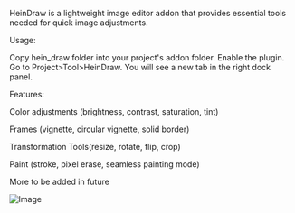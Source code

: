 HeinDraw is a lightweight image editor addon that provides essential tools needed for quick image adjustments.

Usage:

Copy hein_draw folder into your project's addon folder. Enable the plugin. Go to Project>Tool>HeinDraw. You will see a new tab in the right dock panel.

Features:

Color adjustments (brightness, contrast, saturation, tint)

Frames (vignette, circular vignette, solid border)

Transformation Tools(resize, rotate, flip, crop)

Paint (stroke, pixel erase, seamless painting mode)

More to be added in future

  ![Image](https://github.com/HeinThetGit/HeinImageEditor/blob/master/screenshots/paint.jpg?raw=true)
  
